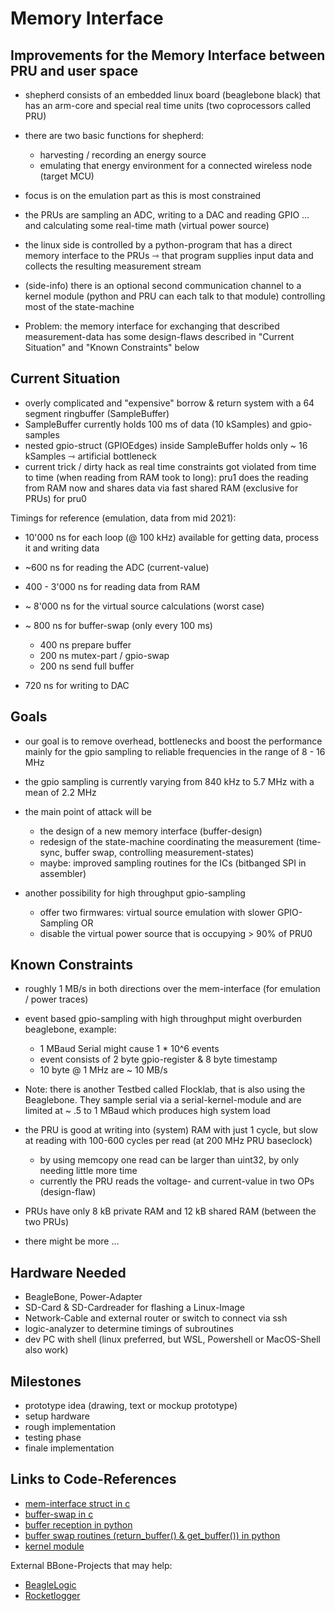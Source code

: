 # Memory Interface

## Improvements for the Memory Interface between PRU and user space

- shepherd consists of an embedded linux board (beaglebone black) that has an arm-core and special real time units (two coprocessors called PRU)
- there are two basic functions for shepherd:

  - harvesting / recording an energy source
  - emulating that energy environment for a connected wireless node (target MCU)

- focus is on the emulation part as this is most constrained
- the PRUs are sampling an ADC, writing to a DAC and reading GPIO … and calculating some real-time math (virtual power source)
- the linux side is controlled by a python-program that has a direct memory interface to the PRUs ⇾ that program supplies input data and collects the resulting measurement stream
- (side-info) there is an optional second communication channel to a kernel module (python and PRU can each talk to that module) controlling most of the state-machine

- Problem: the memory interface for exchanging that described measurement-data has some design-flaws described in "Current Situation" and "Known Constraints" below

## Current Situation

- overly complicated and "expensive" borrow & return system with a 64 segment ringbuffer (SampleBuffer)
- SampleBuffer currently holds 100 ms of data (10 kSamples) and gpio-samples
- nested gpio-struct (GPIOEdges) inside SampleBuffer holds only ~ 16 kSamples ⇾ artificial bottleneck
- current trick / dirty hack as real time constraints got violated from time to time (when reading from RAM took to long): pru1 does the reading from RAM now and shares data via fast shared RAM (exclusive for PRUs) for pru0

Timings for reference (emulation, data from mid 2021):

- 10'000 ns for each loop (@ 100 kHz) available for getting data, process it and writing data
- ~600 ns for reading the ADC (current-value)
- 400 - 3'000 ns for reading data from RAM
- ~ 8'000 ns for the virtual source calculations (worst case)
- ~ 800 ns for buffer-swap (only every 100 ms)

   - 400 ns prepare buffer
   - 200 ns mutex-part / gpio-swap
   - 200 ns send full buffer

- 720 ns for writing to DAC

## Goals

- our goal is to remove overhead, bottlenecks and boost the performance mainly for the gpio sampling to reliable frequencies in the range of 8 - 16 MHz
- the gpio sampling is currently varying from 840 kHz to 5.7 MHz with a mean of 2.2 MHz
- the main point of attack will be

  - the design of a new memory interface (buffer-design)
  - redesign of the state-machine coordinating the measurement (time-sync, buffer swap, controlling measurement-states)
  - maybe: improved sampling routines for the ICs (bitbanged SPI in assembler)

- another possibility for high throughput gpio-sampling

  - offer two firmwares: virtual source emulation with slower GPIO-Sampling OR
  - disable the virtual power source that is occupying > 90% of PRU0

## Known Constraints

- roughly 1 MB/s in both directions over the mem-interface (for emulation / power traces)
- event based gpio-sampling with high throughput might overburden beaglebone, example:

  - 1 MBaud Serial might cause 1 * 10^6 events
  - event consists of 2 byte gpio-register & 8 byte timestamp
  - 10 byte @ 1 MHz are ~ 10 MB/s

- Note: there is another Testbed called Flocklab, that is also using the Beaglebone. They sample serial via a serial-kernel-module and are limited at ~ .5 to 1 MBaud which produces high system load
- the PRU is good at writing into (system) RAM with just 1 cycle, but slow at reading with 100-600 cycles per read (at 200 MHz PRU baseclock)

  - by using memcopy one read can be larger than uint32, by only needing little more time
  - currently the PRU reads the voltage- and current-value in two OPs (design-flaw)

- PRUs have only 8 kB private RAM and 12 kB shared RAM (between the two PRUs)
- there might be more …

## Hardware Needed

- BeagleBone, Power-Adapter
- SD-Card & SD-Cardreader for flashing a Linux-Image
- Network-Cable and external router or switch to connect via ssh
- logic-analyzer to determine timings of subroutines
- dev PC with shell (linux preferred, but WSL, Powershell or MacOS-Shell also work)

## Milestones

- prototype idea (drawing, text or mockup prototype)
- setup hardware
- rough implementation
- testing phase
- finale implementation

## Links to Code-References

- [mem-interface struct in c](https://github.com/orgua/shepherd/blob/main/software/firmware/include/commons.h#L127)
- [buffer-swap in c](https://github.com/orgua/shepherd/blob/main/software/firmware/pru0-shepherd-fw/main.c#L91)
- [buffer reception in python](https://github.com/orgua/shepherd/blob/main/software/python-package/shepherd/shepherd_io.py#L134)
- [buffer swap routines (return_buffer() & get_buffer()) in python](https://github.com/orgua/shepherd/blob/main/software/python-package/shepherd/shepherd_io.py#L715)
- [kernel module](https://github.com/orgua/shepherd/tree/main/software/kernel-module/src)


External BBone-Projects that may help:

- [BeagleLogic](https://theembeddedkitchen.net/beaglelogic-building-a-logic-analyzer-with-the-prus-part-1/449)
- [Rocketlogger](https://rocketlogger.ethz.ch/)
